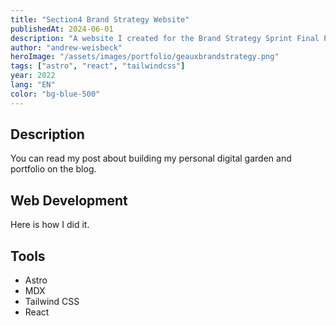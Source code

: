 ```yaml
---
title: "Section4 Brand Strategy Website"
publishedAt: 2024-06-01
description: "A website I created for the Brand Strategy Sprint Final Project through Section4."
author: "andrew-weisbeck"
heroImage: "/assets/images/portfolio/geauxbrandstrategy.png"
tags: ["astro", "react", "tailwindcss"]
year: 2022
lang: "EN"
color: "bg-blue-500"
---
```


## Description

You can read my post about building my personal digital garden and portfolio on the blog.

## Web Development

Here is how I did it.

## Tools

- Astro
- MDX
- Tailwind CSS
- React